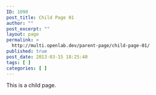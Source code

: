 ```yaml
---
ID: 1090
post_title: Child Page 01
author: ""
post_excerpt: ""
layout: page
permalink: >
  http://multi.openlab.dev/parent-page/child-page-01/
published: true
post_date: 2013-03-15 18:25:40
tags: [ ]
categories: [ ]
---
```

This is a child page.